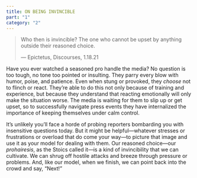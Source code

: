 ```yaml
---
title: ON BEING INVINCIBLE
part: "1"
category: "2"
---
```


> Who then is invincible? The one who cannot be upset by anything outside their reasoned choice.
>
> — Epictetus, Discourses, 1.18.21

Have you ever watched a seasoned pro handle the media? No question is too tough, no tone too pointed or insulting. They parry every blow with humor, poise, and patience. Even when stung or provoked, they _choose_ not to flinch or react. They’re able to do this not only because of training and experience, but because they understand that reacting emotionally will only make the situation worse. The media is waiting for them to slip up or get upset, so to successfully navigate press events they have internalized the importance of keeping themselves under calm control.

It’s unlikely you’ll face a horde of probing reporters bombarding you with insensitive questions today. But it might be helpful—whatever stresses or frustrations or overload that do come your way—to picture that image and use it as your model for dealing with them. Our reasoned choice—our _prohairesis_, as the Stoics called it—is a kind of invincibility that we can cultivate. We can shrug off hostile attacks and breeze through pressure or problems. And, like our model, when we finish, we can point back into the crowd and say, “Next!”
